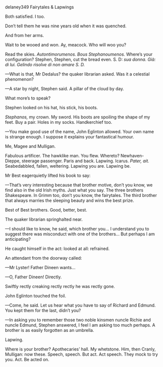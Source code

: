 delaney349 Fairytales & Lapwings

Both satisfied. I too.

Don’t tell them he was nine years old when it was quenched.

And from her arms.

Wait to be wooed and won. Ay, meacock. Who will woo you?

Read the skies. *Autontimorumenos. Bous Stephanoumenos.* Where’s your
configuration? Stephen, Stephen, cut the bread even. S. D: *sua donna.
Già: di lui. Gelindo risolve di non amare S. D.*

—What is that, Mr Dedalus? the quaker librarian asked. Was it a
celestial phenomenon?

—A star by night, Stephen said. A pillar of the cloud by day.

What more’s to speak?

Stephen looked on his hat, his stick, his boots.

*Stephanos,* my crown. My sword. His boots are spoiling the shape of my
feet. Buy a pair. Holes in my socks. Handkerchief too.

—You make good use of the name, John Eglinton allowed. Your own name is
strange enough. I suppose it explains your fantastical humour.

Me, Magee and Mulligan.

Fabulous artificer. The hawklike man. You flew. Whereto?
Newhaven-Dieppe, steerage passenger. Paris and back. Lapwing. Icarus.
*Pater, ait.* Seabedabbled, fallen, weltering. Lapwing you are. Lapwing
be.

Mr Best eagerquietly lifted his book to say:

—That’s very interesting because that brother motive, don’t you know, we
find also in the old Irish myths. Just what you say. The three brothers
Shakespeare. In Grimm too, don’t you know, the fairytales. The third
brother that always marries the sleeping beauty and wins the best prize.

Best of Best brothers. Good, better, best.

The quaker librarian springhalted near.

—I should like to know, he said, which brother you... I understand you
to suggest there was misconduct with one of the brothers... But perhaps
I am anticipating?

He caught himself in the act: looked at all: refrained.

An attendant from the doorway called:

—Mr Lyster! Father Dineen wants...

—O, Father Dineen! Directly.

Swiftly rectly creaking rectly rectly he was rectly gone.

John Eglinton touched the foil.

—Come, he said. Let us hear what you have to say of Richard and Edmund.
You kept them for the last, didn’t you?

—In asking you to remember those two noble kinsmen nuncle Richie and
nuncle Edmund, Stephen answered, I feel I am asking too much perhaps. A
brother is as easily forgotten as an umbrella.

Lapwing.

Where is your brother? Apothecaries’ hall. My whetstone. Him, then
Cranly, Mulligan: now these. Speech, speech. But act. Act speech. They
mock to try you. Act. Be acted on.

